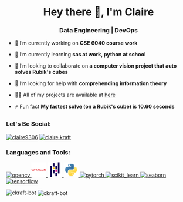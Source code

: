 <h1 align="center">Hey there 👋, I'm Claire</h1>
<h3 align="center">Data Engineering | DevOps</h3>



- 🔭 I’m currently working on **CSE 6040 course work**

- 🌱 I’m currently learning **sas at work, python at school**

- 👯 I’m looking to collaborate on **a computer vision project that auto solves Rubik's cubes**

- 🤝 I’m looking for help with **comprehending information theory**
  
- 👨‍💻 All of my projects are available at [here](https://github.com/ckraft-bot?tab=repositories)

- ⚡ Fun fact **My fastest solve (on a Rubik's cube) is 10.60 seconds**

<h3 align="left">Let's Be Social:</h3>
<p align="left">
<a href="https://www.linkedin.com/in/claire9306/" target="blank"><img align="center" src="https://raw.githubusercontent.com/rahuldkjain/github-profile-readme-generator/master/src/images/icons/Social/linked-in-alt.svg" alt="claire9306" height="30" width="40" /></a>
<a href="https://www.youtube.com/channel/UCxZr1UPkwFrL3JjfxJDFTAg" target="blank"><img align="center" src="https://raw.githubusercontent.com/rahuldkjain/github-profile-readme-generator/master/src/images/icons/Social/youtube.svg" alt="claire kraft" height="30" width="40" /></a>
</p>

<h3 align="left">Languages and Tools:</h3>
<p align="left"> <a href="https://opencv.org/" target="_blank" rel="noreferrer"> <img src="https://www.vectorlogo.zone/logos/opencv/opencv-icon.svg" alt="opencv" width="40" height="40"/> </a> <a href="https://www.oracle.com/" target="_blank" rel="noreferrer"> <img src="https://raw.githubusercontent.com/devicons/devicon/master/icons/oracle/oracle-original.svg" alt="oracle" width="40" height="40"/> </a> <a href="https://pandas.pydata.org/" target="_blank" rel="noreferrer"> <img src="https://raw.githubusercontent.com/devicons/devicon/2ae2a900d2f041da66e950e4d48052658d850630/icons/pandas/pandas-original.svg" alt="pandas" width="40" height="40"/> </a> <a href="https://www.python.org" target="_blank" rel="noreferrer"> <img src="https://raw.githubusercontent.com/devicons/devicon/master/icons/python/python-original.svg" alt="python" width="40" height="40"/> </a> <a href="https://pytorch.org/" target="_blank" rel="noreferrer"> <img src="https://www.vectorlogo.zone/logos/pytorch/pytorch-icon.svg" alt="pytorch" width="40" height="40"/> </a> <a href="https://scikit-learn.org/" target="_blank" rel="noreferrer"> <img src="https://upload.wikimedia.org/wikipedia/commons/0/05/Scikit_learn_logo_small.svg" alt="scikit_learn" width="40" height="40"/> </a> <a href="https://seaborn.pydata.org/" target="_blank" rel="noreferrer"> <img src="https://seaborn.pydata.org/_images/logo-mark-lightbg.svg" alt="seaborn" width="40" height="40"/> </a> <a href="https://www.tensorflow.org" target="_blank" rel="noreferrer"> <img src="https://www.vectorlogo.zone/logos/tensorflow/tensorflow-icon.svg" alt="tensorflow" width="40" height="40"/> </a> </p>

<p><img align="left" src="https://github-readme-stats.vercel.app/api/top-langs?username=ckraft-bot&show_icons=true&locale=en&layout=compact" alt="ckraft-bot" /></p>

<p>&nbsp;<img align="center" src="https://github-readme-stats.vercel.app/api?username=ckraft-bot&show_icons=true&locale=en" alt="ckraft-bot" /></p>




